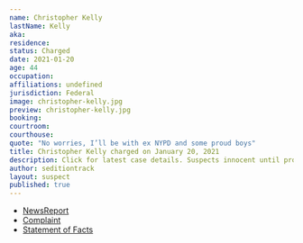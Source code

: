 ```yaml
---
name: Christopher Kelly
lastName: Kelly
aka: 
residence: 
status: Charged
date: 2021-01-20
age: 44
occupation: 
affiliations: undefined
jurisdiction: Federal
image: christopher-kelly.jpg
preview: christopher-kelly.jpg
booking: 
courtroom: 
courthouse: 
quote: "No worries, I’ll be with ex NYPD and some proud boys"
title: Christopher Kelly charged on January 20, 2021
description: Click for latest case details. Suspects innocent until proven guilty.
author: seditiontrack
layout: suspect
published: true
---
```

- [NewsReport](https://www.nydailynews.com/new-york/ny-retired-nypd-brother-capitol-riot-charges-20210121-qnobfub6n5d6vexmco7jhktxem-story.html)
- [Complaint](https://www.justice.gov/opa/page/file/1362961/download)
- [Statement of Facts](https://www.justice.gov/opa/page/file/1362961/download)
